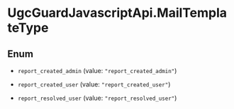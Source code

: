 # UgcGuardJavascriptApi.MailTemplateType

## Enum


* `report_created_admin` (value: `"report_created_admin"`)

* `report_created_user` (value: `"report_created_user"`)

* `report_resolved_user` (value: `"report_resolved_user"`)


